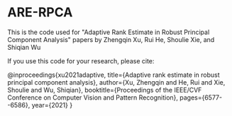 # ARE-RPCA
This is the code used for "Adaptive Rank Estimate in Robust Principal Component Analysis" papers by Zhengqin Xu, Rui He, Shoulie Xie, and Shiqian Wu

If you use this code for your research, please cite:

@inproceedings{xu2021adaptive,
  title={Adaptive rank estimate in robust principal component analysis},
  author={Xu, Zhengqin and He, Rui and Xie, Shoulie and Wu, Shiqian},
  booktitle={Proceedings of the IEEE/CVF Conference on Computer Vision and Pattern Recognition},
  pages={6577--6586},
  year={2021}
}

